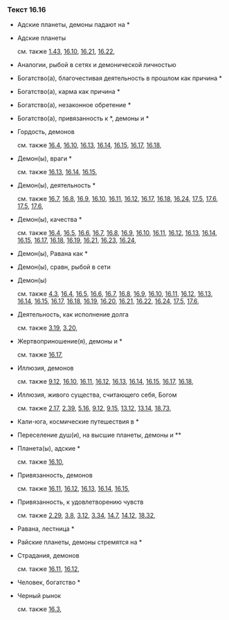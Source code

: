 ### Текст 16.16
	
- Адские планеты, демоны падают на \*

	
- Адские планеты

	см. также  [1.43](../01/0143.md),  [16.10](../16/1610.md),  [16.21](../16/1621.md),  [16.22](../16/1622.md), 
	
- Аналогии, рыбой в сетях и демонической личностью

	
- Богатство(а), благочестивая деятельность в прошлом как причина \*

	
- Богатство(а), карма как причина \*

	
- Богатство(а), незаконное обретение \*

	
- Богатство(а), привязанность к \*, демоны и \*

	
- Гордость, демонов

	см. также  [16.4](../16/1604.md),  [16.10](../16/1610.md),  [16.13](../16/1613.md),  [16.14](../16/1614.md),  [16.15](../16/1615.md),  [16.17](../16/1617.md),  [16.18](../16/1618.md), 
	
- Демон(ы), враги \*

	см. также  [16.13](../16/1613.md),  [16.14](../16/1614.md),  [16.15](../16/1615.md), 
	
- Демон(ы), деятельность \*

	см. также  [16.7](../16/1607.md),  [16.8](../16/1608.md),  [16.9](../16/1609.md),  [16.10](../16/1610.md),  [16.11](../16/1611.md),  [16.12](../16/1612.md),  [16.17](../16/1617.md),  [16.18](../16/1618.md),  [16.24](../16/1624.md),  [17.5](../17/1705.md),  [17.6](../17/1706.md),  [17.5](../17/1705.md),  [17.6](../17/1706.md), 
	
- Демон(ы), качества \*

	см. также  [16.4](../16/1604.md),  [16.5](../16/1605.md),  [16.6](../16/1606.md),  [16.7](../16/1607.md),  [16.8](../16/1608.md),  [16.9](../16/1609.md),  [16.10](../16/1610.md),  [16.11](../16/1611.md),  [16.12](../16/1612.md),  [16.13](../16/1613.md),  [16.14](../16/1614.md),  [16.15](../16/1615.md),  [16.17](../16/1617.md),  [16.18](../16/1618.md),  [16.19](../16/1619.md),  [16.21](../16/1621.md),  [16.23](../16/1623.md),  [16.24](../16/1624.md), 
	
- Демон(ы), Равана как \*

	
- Демон(ы), сравн, рыбой в сети

	
- Демон(ы)

	см. также  [4.3](../04/0403.md),  [16.4](../16/1604.md),  [16.5](../16/1605.md),  [16.6](../16/1606.md),  [16.7](../16/1607.md),  [16.8](../16/1608.md),  [16.9](../16/1609.md),  [16.10](../16/1610.md),  [16.11](../16/1611.md),  [16.12](../16/1612.md),  [16.13](../16/1613.md),  [16.14](../16/1614.md),  [16.15](../16/1615.md),  [16.17](../16/1617.md),  [16.18](../16/1618.md),  [16.19](../16/1619.md),  [16.20](../16/1620.md),  [16.21](../16/1621.md),  [16.22](../16/1622.md),  [16.24](../16/1624.md),  [17.5](../17/1705.md),  [17.6](../17/1706.md), 
	
- Деятельность, как исполнение долга

	см. также  [3.19](../03/0319.md),  [3.20](../03/0320.md), 
	
- Жертвоприношение(я), демоны и \*

	см. также  [16.17](../16/1617.md), 
	
- Иллюзия, демонов

	см. также  [9.12](../09/0912.md),  [16.10](../16/1610.md),  [16.11](../16/1611.md),  [16.12](../16/1612.md),  [16.13](../16/1613.md),  [16.14](../16/1614.md),  [16.15](../16/1615.md),  [16.17](../16/1617.md),  [16.18](../16/1618.md), 
	
- Иллюзия, живого существа, считающего себя, Богом

	см. также  [2.17](../02/0217.md),  [2.39](../02/0239.md),  [5.16](../05/0516.md),  [9.12](../09/0912.md),  [9.15](../09/0915.md),  [13.12](../13/1312.md),  [13.14](../13/1314.md),  [18.73](../18/1873.md), 
	
- Кали-юга, космические путешествия в \*

	
- Переселение душ(и), на высшие планеты, демоны и \*\*

	
- Планета(ы), адские \*

	см. также  [16.10](../16/1610.md), 
	
- Привязанность, демонов

	см. также  [16.11](../16/1611.md),  [16.12](../16/1612.md),  [16.13](../16/1613.md),  [16.14](../16/1614.md),  [16.15](../16/1615.md), 
	
- Привязанность, к удовлетворению чувств

	см. также  [2.29](../02/0229.md),  [3.8](../03/0308.md),  [3.12](../03/0312.md),  [3.34](../03/0334.md),  [14.7](../14/1407.md),  [14.12](../14/1412.md),  [18.32](../18/1832.md), 
	
- Равана, лестница \*

	
- Райские планеты, демоны стремятся на \*

	
- Страдания, демонов

	см. также  [16.11](../16/1611.md),  [16.12](../16/1612.md), 
	
- Человек, богатство \*

	
- Черный рынок

	см. также  [16.3](../16/1603.md), 

